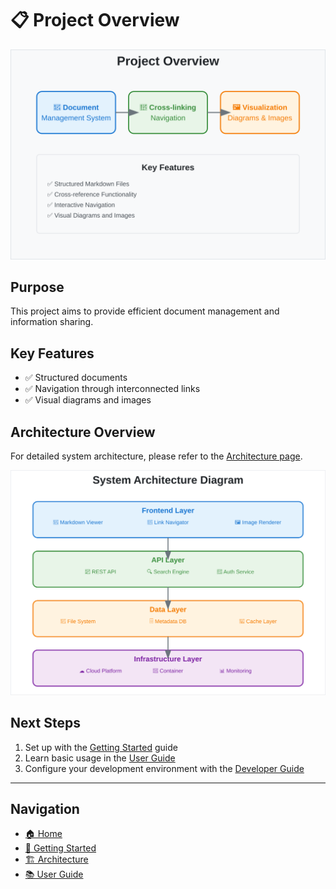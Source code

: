 # 📋 Project Overview

![Project Overview](../images/project-overview.svg)

## Purpose

This project aims to provide efficient document management and information sharing.

## Key Features

- ✅ Structured documents
- ✅ Navigation through interconnected links
- ✅ Visual diagrams and images

## Architecture Overview

For detailed system architecture, please refer to the [Architecture page](./040-architecture.md).

![System Overview](../images/system-overview.svg)

## Next Steps

1. Set up with the [Getting Started](./030-getting-started.md) guide
2. Learn basic usage in the [User Guide](./080-user-guide.md)
3. Configure your development environment with the [Developer Guide](./070-developer-guide.md)

---

## Navigation

- [🏠 Home](./010-README.md)
- [🚀 Getting Started](./030-getting-started.md)
- [🏗️ Architecture](./040-architecture.md)
- [📚 User Guide](./080-user-guide.md)

